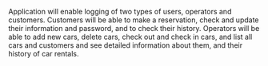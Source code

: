 Application will enable logging of two types of users,
operators and customers.
Customers will be able to make a reservation,
check and update their information and password,
and to check their history.
Operators will be able to add new cars,
delete cars, check out and check in cars,
and list all cars and customers and see detailed
information about them, and their history of car rentals.